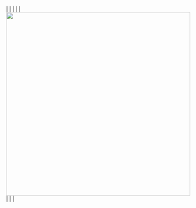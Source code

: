 
|  |
|  |
|  <img src="https://mail.google.com/mail/u/0/?ui=2&ik=cbddcad339&attid=0.1&permmsgid=msg-a:r3046349816382009113&th=1966e5d58a2156b2&view=fimg&realattid=1966e5d20fe121c7b361&disp=thd&attbid=ANGjdJ9dcoKVckkFF4MabrqH7mrNxPMIeMEFfr7WOC_KaeFCAYKDIRriEQOLiQd6CHu181baZ_dU3tjXnXE1P-rOtv14lSd6FxlJ7fv1AOplKIfOSGFnXTut7D64Y_8&ats=2524608000000&sz=w3842-h1756" width="500">  |
|  |
